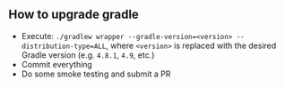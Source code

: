 ## How to upgrade gradle

- Execute: `./gradlew wrapper --gradle-version=<version> --distribution-type=ALL`, where `<version>` is replaced with the desired Gradle version (e.g. `4.8.1`, `4.9`, etc.)
- Commit everything
- Do some smoke testing and submit a PR
